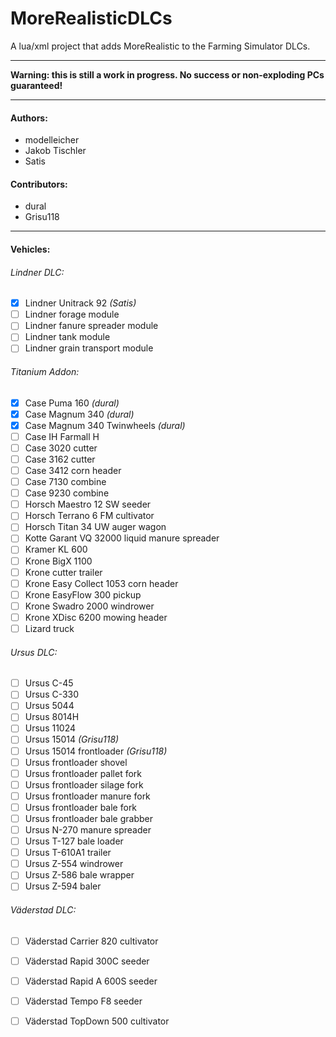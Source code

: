 ﻿MoreRealisticDLCs
=================

A lua/xml project that adds MoreRealistic to the Farming Simulator DLCs.

---

**Warning: this is still a work in progress. No success or non-exploding PCs guaranteed!**

---

#### Authors:
* modelleicher
* Jakob Tischler
* Satis

#### Contributors:
* dural
* Grisu118

---

#### Vehicles:
###### Lindner DLC:
- [x] Lindner Unitrack 92 *(Satis)*
- [ ] Lindner forage module
- [ ] Lindner fanure spreader module
- [ ] Lindner tank module
- [ ] Lindner grain transport module

###### Titanium Addon:
- [x] Case Puma 160 *(dural)*
- [x] Case Magnum 340 *(dural)*
- [x] Case Magnum 340 Twinwheels *(dural)*
- [ ] Case IH Farmall H
- [ ] Case 3020 cutter
- [ ] Case 3162 cutter
- [ ] Case 3412 corn header
- [ ] Case 7130 combine
- [ ] Case 9230 combine
- [ ] Horsch Maestro 12 SW seeder
- [ ] Horsch Terrano 6 FM cultivator
- [ ] Horsch Titan 34 UW auger wagon
- [ ] Kotte Garant VQ 32000 liquid manure spreader
- [ ] Kramer KL 600
- [ ] Krone BigX 1100
- [ ] Krone cutter trailer
- [ ] Krone Easy Collect 1053 corn header
- [ ] Krone EasyFlow 300 pickup
- [ ] Krone Swadro 2000 windrower
- [ ] Krone XDisc 6200 mowing header
- [ ] Lizard truck

###### Ursus DLC:
- [ ] Ursus C-45
- [ ] Ursus C-330
- [ ] Ursus 5044
- [ ] Ursus 8014H
- [ ] Ursus 11024
- [ ] Ursus 15014 *(Grisu118)*
- [ ] Ursus 15014 frontloader *(Grisu118)*
- [ ] Ursus frontloader shovel
- [ ] Ursus frontloader pallet fork
- [ ] Ursus frontloader silage fork
- [ ] Ursus frontloader manure fork
- [ ] Ursus frontloader bale fork
- [ ] Ursus frontloader bale grabber
- [ ] Ursus N-270 manure spreader
- [ ] Ursus T-127 bale loader
- [ ] Ursus T-610A1 trailer
- [ ] Ursus Z-554 windrower
- [ ] Ursus Z-586 bale wrapper
- [ ] Ursus Z-594 baler

###### Väderstad DLC:
- [ ] Väderstad Carrier 820 cultivator
- [ ] Väderstad Rapid 300C seeder
- [ ] Väderstad Rapid A 600S seeder
- [ ] Väderstad Tempo F8 seeder
- [ ] Väderstad TopDown 500 cultivator

